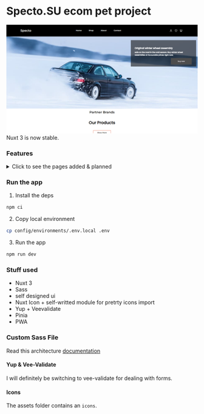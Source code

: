 # Specto.SU ecom pet project

![Starter Image](/app/public/starter.png)
Nuxt 3 is now stable.

### Features

<details>
<summary>Click to see the pages added & planned</summary>

- [x] Admin page
- [x] Configurable products
- [x] User product list
- [x] Wishlist
- [ ] Cart
- [ ] Checkout

</details>

### Run the app

1. Install the deps

```bash
npm ci
```

2. Copy local environment
```bash
cp config/environments/.env.local .env
```

3. Run the app

```bash
npm run dev
```

### Stuff used

- Nuxt 3
- Sass
- self designed ui
- Nuxt Icon + self-writted module for pretrty icons import
- Yup + Veevalidate
- Pinia
- PWA

### Custom Sass File

Read this architecture [documentation](https://github.com/KittyGiraudel/sass-guidelines/blob/main/pages/ru/_architecture.md)

#### Yup & Vee-Validate

I will definitely be switching to vee-validate for dealing with forms.

#### Icons

The assets folder contains an `icons`.
